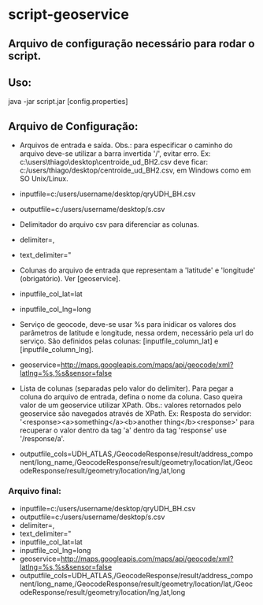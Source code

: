 script-geoservice
=================

Arquivo de configuração necessário para rodar o script.
-----------------------------------------------------------


## Uso:

 java -jar script.jar [config.properties]


## Arquivo de Configuração:

 * Arquivos de entrada e saída. Obs.: para especificar o caminho do arquivo deve-se utilizar a barra invertida '/', evitar erro. Ex: c:\users\thiago\desktop\centroide_ud_BH2.csv deve ficar: c:/users/thiago/desktop/centroide_ud_BH2.csv, em Windows como em SO Unix/Linux.
  * inputfile=c:/users/username/desktop/qryUDH_BH.csv
  * outputfile=c:/users/username/desktop/s.csv
 
 * Delimitador do arquivo csv para diferenciar as colunas.
  * delimiter=,
  * text_delimiter=\"
 
 * Colunas do arquivo de entrada que representam a 'latitude' e 'longitude' (obrigatório). Ver [geoservice].
  * inputfile_col_lat=lat
  * inputfile_col_lng=long
 
 * Serviço de geocode, deve-se usar %s para inidicar os valores dos parâmetros de latitude e longitude, nessa ordem, necessário pela url do serviço. São definidos pelas colunas: [inputfile_column_lat] e [inputfile_column_lng].
  * geoservice=http://maps.googleapis.com/maps/api/geocode/xml?latlng=%s,%s&sensor=false
 
 * Lista de colunas (separadas pelo valor do delimiter). Para pegar a coluna do arquivo de entrada, defina o nome da coluna. Caso queira valor de um geoservice utilizar XPath. Obs.: valores retornados pelo geoservice são navegados através de XPath. Ex: Resposta do servidor: '&lt;response&gt;&lt;a&gt;something&lt;/a&gt;&lt;b&gt;another thing&lt;/b&gt;&lt;response&gt;' para recuperar o valor dentro da tag 'a' dentro da tag 'response' use '/response/a'.
  * outputfile_cols=UDH_ATLAS,/GeocodeResponse/result/address_component/long_name,/GeocodeResponse/result/geometry/location/lat,/GeocodeResponse/result/geometry/location/lng,lat,long



### Arquivo final:


 * inputfile=c:/users/username/desktop/qryUDH_BH.csv
 * outputfile=c:/users/username/desktop/s.csv
 * delimiter=,
 * text_delimiter=\"
 * inputfile_col_lat=lat
 * inputfile_col_lng=long
 * geoservice=http://maps.googleapis.com/maps/api/geocode/xml?latlng=%s,%s&sensor=false
 * outputfile_cols=UDH_ATLAS,/GeocodeResponse/result/address_component/long_name,/GeocodeResponse/result/geometry/location/lat,/GeocodeResponse/result/geometry/location/lng,lat,long

